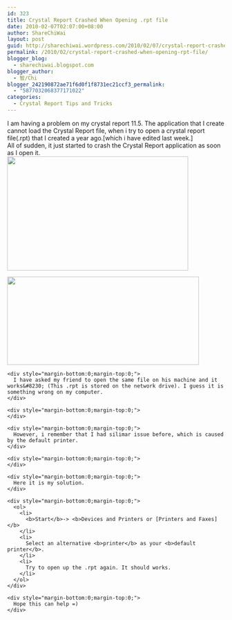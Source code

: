 ```yaml
---
id: 323
title: Crystal Report Crashed When Opening .rpt file
date: 2010-02-07T02:07:00+08:00
author: ShareChiWai
layout: post
guid: http://sharechiwai.wordpress.com/2010/02/07/crystal-report-crashed-when-opening-rpt-file
permalink: /2010/02/crystal-report-crashed-when-opening-rpt-file/
blogger_blog:
  - sharechiwai.blogspot.com
blogger_author:
  - 智/Chi
blogger_242190872ae71f6d0f1f8731ec21ccf3_permalink:
  - "5877032068377171022"
categories:
  - Crystal Report Tips and Tricks
---
```

<span class="Apple-style-span" style="font-family:'Times New Roman';font-size:16px;"></span>

<div style="margin-bottom:0;margin-top:0;">
  I am having a problem on my crystal report 11.5. The application that I create cannot load the Crystal Report file, when i try to open a crystal report file(.rpt) that I created a year ago.[which i have edited last week.] 
</div>

<div style="margin-bottom:0;margin-top:0;">
</div>

<div style="margin-bottom:0;margin-top:0;">
  All of sudden, it just started to crash the Crystal Report application as soon as I open it. 
</div>

<div style="margin-bottom:0;margin-top:0;">
  <img height="264" src="http://api.photoshop.com/home_453edadf42c44e2bba351fb5d2dfaeb1/adobe-px-assets/a6aed1472ab545f184f85de8e20a657f" width="419" /></p> 
  
  <p>
    <img height="204" src="http://api.photoshop.com/home_453edadf42c44e2bba351fb5d2dfaeb1/adobe-px-assets/94e62d64ad1d4a7e986dae54d42575bc" width="444" /></div> 
    
    <div style="margin-bottom:0;margin-top:0;">
      I have asked my friend to open the same file on his machine and it works&#8230; (This .rpt is stored on the network drive). I guess it is something wrong on my computer.
    </div>
    
    <div style="margin-bottom:0;margin-top:0;">
    </div>
    
    <div style="margin-bottom:0;margin-top:0;">
      However, i remember that I had silimar issue before, which is caused by the default printer.
    </div>
    
    <div style="margin-bottom:0;margin-top:0;">
    </div>
    
    <div style="margin-bottom:0;margin-top:0;">
      Here it is my solution.
    </div>
    
    <div style="margin-bottom:0;margin-top:0;">
      <ol>
        <li>
          <b>Start</b>-> <b>Devices and Printers or [Printers and Faxes]</b>
        </li>
        <li>
          Select an alternative <b>printer</b> as your <b>default printer</b>.
        </li>
        <li>
          Try to open up the .rpt again. It should works.
        </li>
      </ol>
    </div>
    
    <div style="margin-bottom:0;margin-top:0;">
      Hope this can help =)
    </div>